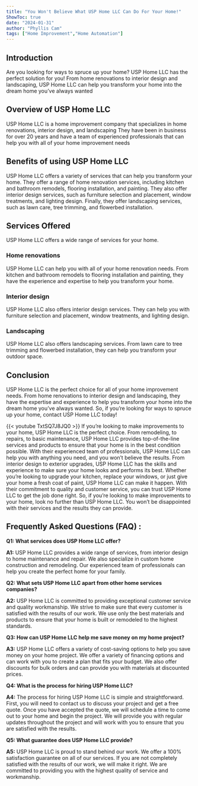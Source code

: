 ```yaml
---
title: "You Won't Believe What USP Home LLC Can Do For Your Home!"
ShowToc: true 
date: "2024-01-31"
author: "Phyllis Cam" 
tags: ["Home Improvement","Home Automation"]
---
```

## Introduction
Are you looking for ways to spruce up your home? USP Home LLC has the perfect solution for you! From home renovations to interior design and landscaping, USP Home LLC can help you transform your home into the dream home you’ve always wanted 

## Overview of USP Home LLC
USP Home LLC is a home improvement company that specializes in home renovations, interior design, and landscaping They have been in business for over 20 years and have a team of experienced professionals that can help you with all of your home improvement needs 

## Benefits of using USP Home LLC
USP Home LLC offers a variety of services that can help you transform your home. They offer a range of home renovation services, including kitchen and bathroom remodels, flooring installation, and painting. They also offer interior design services, such as furniture selection and placement, window treatments, and lighting design. Finally, they offer landscaping services, such as lawn care, tree trimming, and flowerbed installation. 

## Services Offered
USP Home LLC offers a wide range of services for your home. 

### Home renovations 
USP Home LLC can help you with all of your home renovation needs. From kitchen and bathroom remodels to flooring installation and painting, they have the experience and expertise to help you transform your home. 

### Interior design 
USP Home LLC also offers interior design services. They can help you with furniture selection and placement, window treatments, and lighting design. 

### Landscaping 
USP Home LLC also offers landscaping services. From lawn care to tree trimming and flowerbed installation, they can help you transform your outdoor space. 

## Conclusion
USP Home LLC is the perfect choice for all of your home improvement needs. From home renovations to interior design and landscaping, they have the expertise and experience to help you transform your home into the dream home you’ve always wanted. So, if you’re looking for ways to spruce up your home, contact USP Home LLC today!

{{< youtube TxtSQ7J8JQ0 >}} 
If you’re looking to make improvements to your home, USP Home LLC is the perfect choice. From remodeling, to repairs, to basic maintenance, USP Home LLC provides top-of-the-line services and products to ensure that your home is in the best condition possible. With their experienced team of professionals, USP Home LLC can help you with anything you need, and you won’t believe the results. From interior design to exterior upgrades, USP Home LLC has the skills and experience to make sure your home looks and performs its best. Whether you’re looking to upgrade your kitchen, replace your windows, or just give your home a fresh coat of paint, USP Home LLC can make it happen. With their commitment to quality and customer service, you can trust USP Home LLC to get the job done right. So, if you’re looking to make improvements to your home, look no further than USP Home LLC. You won’t be disappointed with their services and the results they can provide.

## Frequently Asked Questions (FAQ) :
**Q1: What services does USP Home LLC offer?**

**A1:** USP Home LLC provides a wide range of services, from interior design to home maintenance and repair. We also specialize in custom home construction and remodeling. Our experienced team of professionals can help you create the perfect home for your family.

**Q2: What sets USP Home LLC apart from other home services companies?**

**A2:** USP Home LLC is committed to providing exceptional customer service and quality workmanship. We strive to make sure that every customer is satisfied with the results of our work. We use only the best materials and products to ensure that your home is built or remodeled to the highest standards.

**Q3: How can USP Home LLC help me save money on my home project?**

**A3:** USP Home LLC offers a variety of cost-saving options to help you save money on your home project. We offer a variety of financing options and can work with you to create a plan that fits your budget. We also offer discounts for bulk orders and can provide you with materials at discounted prices.

**Q4: What is the process for hiring USP Home LLC?**

**A4:** The process for hiring USP Home LLC is simple and straightforward. First, you will need to contact us to discuss your project and get a free quote. Once you have accepted the quote, we will schedule a time to come out to your home and begin the project. We will provide you with regular updates throughout the project and will work with you to ensure that you are satisfied with the results.

**Q5: What guarantee does USP Home LLC provide?**

**A5:** USP Home LLC is proud to stand behind our work. We offer a 100% satisfaction guarantee on all of our services. If you are not completely satisfied with the results of our work, we will make it right. We are committed to providing you with the highest quality of service and workmanship.



